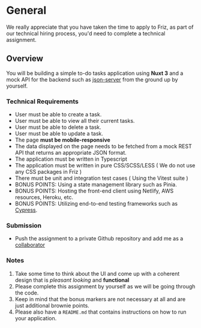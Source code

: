 # General

We really appreciate that you have taken the time to apply to Friz, as part of our technical hiring process, you'd need to complete a technical assignment.

## Overview

You will be building a simple to-do tasks application using **Nuxt 3** and a mock API for the backend such as [json-server](https://github.com/typicode/json-server) from the ground up by yourself.

### Technical Requirements

- User must be able to create a task.
- User must be able to view all their current tasks.
- User must be able to delete a task.
- User must be able to update a task.
- The page **must be mobile-responsive**
- The data displayed on the page needs to be fetched from a mock REST API that returns an appropriate JSON format.
- The application must be written in Typescript
- The application must be written in pure CSS/SCSS/LESS ( We do not use any CSS packages in Friz )
- There must be unit and integration test cases ( Using the Vitest suite )
- BONUS POINTS: Using a state management library such as Pinia.
- BONUS POINTS: Hosting the front-end client using Netlify, AWS resources, Heroku, etc.
- BONUS POINTS: Utilizing end-to-end testing frameworks such as [Cypress](https://www.cypress.io/).

### Submission

- Push the assignment to a private Github repository and add me as a [collaborator](https://github.com/AshRhazaly)

### Notes

1. Take some time to think about the UI and come up with a coherent design that is _pleasant looking_ and **functional**
2. Please complete this assignment by yourself as we will be going through the code.
3. Keep in mind that the bonus markers are not necessary at all and are just additional brownie points.
4. Please also have a `README.md` that contains instructions on how to run your application.
